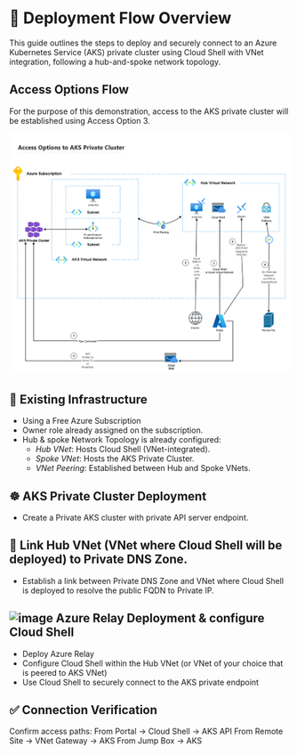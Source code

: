 # 🚀 Deployment Flow Overview
This guide outlines the steps to deploy and securely connect to an Azure Kubernetes Service (AKS) private cluster using Cloud Shell with VNet integration, following a hub-and-spoke network topology.

 ## Access Options Flow 
For the purpose of this demonstration, access to the AKS private cluster will be established using Access Option 3.   

![Architecture Diagram](images/Flow%20Connecting%20to%20an%20AKS%20Private%20Cluster.png)


## 🧱 Existing Infrastructure 
- Using a Free Azure Subscription 
- Owner role already assigned on the subscription. 
- Hub & spoke Network Topology is already configured:
    - *Hub VNet*:  Hosts Cloud Shell (VNet-integrated).
    - *Spoke VNet*: Hosts the AKS Private Cluster.
    - *VNet Peering*: Established between Hub and Spoke VNets.


## ☸️ AKS Private Cluster Deployment

- Create a Private AKS cluster with private API server endpoint.

## 🔗  Link Hub VNet (VNet where Cloud Shell will be deployed) to Private DNS Zone. 
- Establish a link between Private DNS Zone and VNet where Cloud Shell is deployed to resolve the public FQDN to Private IP.  

## <img width="50" height="50" alt="image" src="https://github.com/user-attachments/assets/e58663d2-1b30-4081-af94-cd28dec08937" />  Azure Relay Deployment & configure Cloud Shell
- Deploy Azure Relay 
- Configure Cloud Shell within the Hub VNet (or VNet of your choice that is peered to AKS VNet)
- Use Cloud Shell to securely connect to the AKS private endpoint

  
## ✅ Connection Verification
Confirm access paths:
From Portal → Cloud Shell → AKS API
From Remote Site → VNet Gateway → AKS
From Jump Box → AKS
